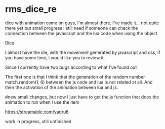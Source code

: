 # rms_dice_re
dice with animation
come on guys, I'm almost there, I've made it... not quite there yet but small progress 
i still need if someone can check the connection between the javascript and the lua code when using the object 

Dice

I almost have the die, with the movement generated by javascript and css, if you have some time, I would like you to review it.

Since I currently have two bugs according to what I've found out 

The first one is that I think that the generation of the random number match.random(1, 6) between the js code and lua is not related at all.
And then the activation of the animation between lua and js.

#new small changes, but now I just have to get the js function that does the animation to run when I use the item

https://streamable.com/yadru6

work in progress, still unfinished
